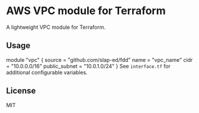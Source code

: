 # AWS VPC module for Terraform
A lightweight VPC module for Terraform.
## Usage
module "vpc" {
source = "github.com/slap-ed/fdd"
name = "vpc_name"
cidr = "10.0.0.0/16"
public_subnet = "10.0.1.0/24"
}
See `interface.tf` for additional configurable variables.

## License

MIT
